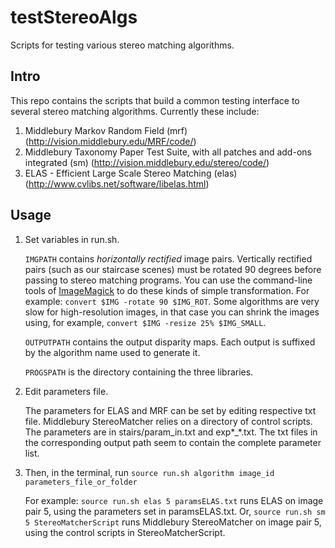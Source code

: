 testStereoAlgs
==============

Scripts for testing various stereo matching algorithms.

Intro
-------------
This repo contains the scripts that build a common testing interface to several stereo matching algorithms. Currently these include:

1.  Middlebury Markov Random Field (mrf) (http://vision.middlebury.edu/MRF/code/)
2.  Middlebury Taxonomy Paper Test Suite, with all patches and add-ons integrated (sm) (http://vision.middlebury.edu/stereo/code/)
3.  ELAS - Efficient Large Scale Stereo Matching (elas) (http://www.cvlibs.net/software/libelas.html)

Usage
--------------

1.  Set variables in run.sh.

    `IMGPATH` contains *horizontally rectified* image pairs. 
    Vertically rectified pairs (such as our staircase scenes) must be rotated 90 degrees before passing to stereo matching programs. You can use the command-line tools of [ImageMagick](http://www.imagemagick.org/Usage/) to do these kinds of simple transformation. For example: `convert $IMG -rotate 90 $IMG_ROT`. Some algorithms are very slow for high-resolution images, in that case you can shrink the images using, for example, `convert $IMG -resize 25% $IMG_SMALL`.
    
    `OUTPUTPATH` contains the output disparity maps. Each output is suffixed by the algorithm name used to generate it.
    
    `PROGSPATH` is the directory containing the three libraries.

2.  Edit parameters file.

    The parameters for ELAS and MRF can be set by editing respective txt file.
    Middlebury StereoMatcher relies on a directory of control scripts. The parameters are in stairs/param_in.txt and exp*_*.txt. The txt files in the corresponding output path seem to contain the complete parameter list.
    
3.  Then, in the terminal, run `source run.sh algorithm image_id parameters_file_or_folder`

    For example: `source run.sh elas 5 paramsELAS.txt` runs ELAS on image pair 5, using the parameters set in paramsELAS.txt. Or, 
    `source run.sh sm 5 StereoMatcherScript` runs Middlebury StereoMatcher on image pair 5, using the control scripts in StereoMatcherScript.
